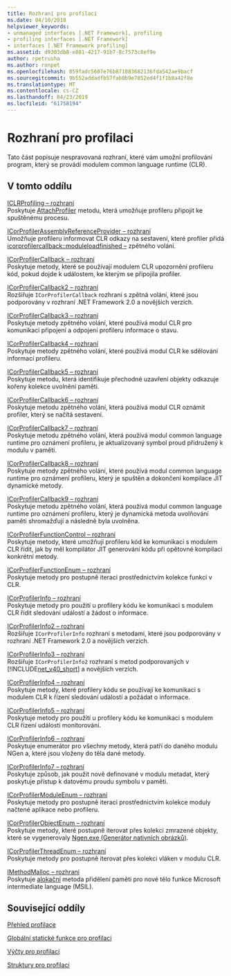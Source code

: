 ```yaml
---
title: Rozhraní pro profilaci
ms.date: 04/10/2018
helpviewer_keywords:
- unmanaged interfaces [.NET Framework], profiling
- profiling interfaces [.NET Framework]
- interfaces [.NET Framework profiling]
ms.assetid: d9303db8-e881-4217-91b7-8c7573c8ef9e
author: rpetrusha
ms.author: ronpet
ms.openlocfilehash: 059fadc5607e76b871083682136fda542ae9bacf
ms.sourcegitcommit: 9b552addadfb57fab0b9e7852ed4f1f1b8a42f8e
ms.translationtype: MT
ms.contentlocale: cs-CZ
ms.lasthandoff: 04/23/2019
ms.locfileid: "61758194"
---
```

# <a name="profiling-interfaces"></a>Rozhraní pro profilaci
Tato část popisuje nespravovaná rozhraní, které vám umožní profilování program, který se provádí modulem common language runtime (CLR).  
  
## <a name="in-this-section"></a>V tomto oddílu  
 [ICLRProfiling – rozhraní](../../../../docs/framework/unmanaged-api/profiling/iclrprofiling-interface.md)  
 Poskytuje [AttachProfiler](../../../../docs/framework/unmanaged-api/profiling/iclrprofiling-attachprofiler-method.md) metodu, která umožňuje profileru připojit ke spuštěnému procesu.  
  
 [ICorProfilerAssemblyReferenceProvider – rozhraní](../../../../docs/framework/unmanaged-api/profiling/icorprofilerassemblyreferenceprovider-interface.md)  
 Umožňuje profileru informovat CLR odkazy na sestavení, které profiler přidá [icorprofilercallback::moduleloadfinished –](../../../../docs/framework/unmanaged-api/profiling/icorprofilercallback-moduleloadfinished-method.md) zpětného volání.  
  
 [ICorProfilerCallback – rozhraní](../../../../docs/framework/unmanaged-api/profiling/icorprofilercallback-interface.md)  
 Poskytuje metody, které se používají modulem CLR upozornění profileru kód, pokud dojde k událostem, ke kterým se připojila profiler.  
  
 [ICorProfilerCallback2 – rozhraní](../../../../docs/framework/unmanaged-api/profiling/icorprofilercallback2-interface.md)  
 Rozšiřuje `ICorProfilerCallback` rozhraní s zpětná volání, které jsou podporovány v rozhraní .NET Framework 2.0 a novějších verzích.  
  
 [ICorProfilerCallback3 – rozhraní](../../../../docs/framework/unmanaged-api/profiling/icorprofilercallback3-interface.md)  
 Poskytuje metody zpětného volání, které používá modul CLR pro komunikaci připojení a odpojení profileru informace o stavu.  
  
 [ICorProfilerCallback4 – rozhraní](../../../../docs/framework/unmanaged-api/profiling/icorprofilercallback4-interface.md)  
 Poskytuje metody zpětného volání, které používá modul CLR ke sdělování informací profileru.  
  
 [ICorProfilerCallback5 – rozhraní](../../../../docs/framework/unmanaged-api/profiling/icorprofilercallback5-interface.md)  
 Poskytuje metodu, která identifikuje přechodné uzavření objekty odkazuje kořeny kolekce uvolnění paměti.  
  
 [ICorProfilerCallback6 – rozhraní](../../../../docs/framework/unmanaged-api/profiling/icorprofilercallback6-interface.md)  
 Poskytuje metodu zpětného volání, která používá modul CLR oznámit profiler, který se načítá sestavení.  
  
 [ICorProfilerCallback7 – rozhraní](../../../../docs/framework/unmanaged-api/profiling/icorprofilercallback7-interface.md)  
 Poskytuje metodu zpětného volání, která používá modul common language runtime pro oznámení profileru, je aktualizovaný symbol proud přidružený k modulu v paměti.  

[ICorProfilerCallback8 – rozhraní](../../../../docs/framework/unmanaged-api/profiling/icorprofilercallback8-interface.md)  
Poskytuje metody zpětného volání, které používá modul common language runtime pro oznámení profileru, který je spuštěn a dokončení kompilace JIT dynamické metody.

[ICorProfilerCallback9 – rozhraní](../../../../docs/framework/unmanaged-api/profiling/icorprofilercallback9-interface.md)  
Poskytuje metodu zpětného volání, která používá modul common language runtime pro oznámení profileru, který je dynamická metoda uvolňování paměti shromažďují a následně byla uvolněna.

 [ICorProfilerFunctionControl – rozhraní](../../../../docs/framework/unmanaged-api/profiling/icorprofilerfunctioncontrol-interface.md)  
 Poskytuje metody, které umožňují profileru kód ke komunikaci s modulem CLR řídit, jak by měl kompilátor JIT generování kódu při opětovné kompilaci konkrétní metody.  
  
 [ICorProfilerFunctionEnum – rozhraní](../../../../docs/framework/unmanaged-api/profiling/icorprofilerfunctionenum-interface.md)  
 Poskytuje metody pro postupně iteraci prostřednictvím kolekce funkcí v CLR.  
  
 [ICorProfilerInfo – rozhraní](../../../../docs/framework/unmanaged-api/profiling/icorprofilerinfo-interface.md)  
 Poskytuje metody pro použití u profilery kódu ke komunikaci s modulem CLR řídit sledování událostí a žádost o informace.  
  
 [ICorProfilerInfo2 – rozhraní](../../../../docs/framework/unmanaged-api/profiling/icorprofilerinfo2-interface.md)  
 Rozšiřuje `ICorProfilerInfo` rozhraní s metodami, které jsou podporovány v rozhraní .NET Framework 2.0 a novějších verzích.  
  
 [ICorProfilerInfo3 – rozhraní](../../../../docs/framework/unmanaged-api/profiling/icorprofilerinfo3-interface.md)  
 Rozšiřuje `ICorProfilerInfo2` rozhraní s metod podporovaných v [!INCLUDE[net_v40_short](../../../../includes/net-v40-short-md.md)] a novějších verzích.  
  
 [ICorProfilerInfo4 – rozhraní](../../../../docs/framework/unmanaged-api/profiling/icorprofilerinfo4-interface.md)  
 Poskytuje metody, které profilery kódu se používají ke komunikaci s modulem CLR k řízení sledování událostí a požádat o informace.  
  
 [ICorProfilerInfo5 – rozhraní](../../../../docs/framework/unmanaged-api/profiling/icorprofilerinfo5-interface.md)  
 Poskytuje metody pro použití u profilery kódu ke komunikaci s modulem CLR řízení události monitorování.  
  
 [ICorProfilerInfo6 – rozhraní](../../../../docs/framework/unmanaged-api/profiling/icorprofilerinfo6-interface.md)  
 Poskytuje enumerátor pro všechny metody, která patří do daného modulu NGen a, které jsou vloženy do těla dané metody.  
  
 [ICorProfilerInfo7 – rozhraní](../../../../docs/framework/unmanaged-api/profiling/icorprofilerinfo7-interface.md)  
 Poskytuje způsob, jak použít nově definované v modulu metadat, který poskytuje přístup k datovému proudu symbolu v paměti.  
  
 [ICorProfilerModuleEnum – rozhraní](../../../../docs/framework/unmanaged-api/profiling/icorprofilermoduleenum-interface.md)  
 Poskytuje metody pro postupně iteraci prostřednictvím kolekce moduly načtené aplikace nebo profileru.  
  
 [ICorProfilerObjectEnum – rozhraní](../../../../docs/framework/unmanaged-api/profiling/icorprofilerobjectenum-interface.md)  
 Poskytuje metody, které postupně iterovat přes kolekci zmrazené objekty, které se vygenerovaly [Ngen.exe (Generátor nativních obrázků)](../../../../docs/framework/tools/ngen-exe-native-image-generator.md).  
  
 [ICorProfilerThreadEnum – rozhraní](../../../../docs/framework/unmanaged-api/profiling/icorprofilerthreadenum-interface.md)  
 Poskytuje metody pro postupně iterovat přes kolekci vláken v modulu CLR.  
  
 [IMethodMalloc – rozhraní](../../../../docs/framework/unmanaged-api/profiling/imethodmalloc-interface.md)  
 Poskytuje [alokační](../../../../docs/framework/unmanaged-api/profiling/imethodmalloc-alloc-method.md) metoda přidělení paměti pro nové tělo funkce Microsoft intermediate language (MSIL).  
  
## <a name="related-sections"></a>Související oddíly  
 [Přehled profilace](../../../../docs/framework/unmanaged-api/profiling/profiling-overview.md)  
  
 [Globální statické funkce pro profilaci](../../../../docs/framework/unmanaged-api/profiling/profiling-global-static-functions.md)  
  
 [Výčty pro profilaci](../../../../docs/framework/unmanaged-api/profiling/profiling-enumerations.md)  
  
 [Struktury pro profilaci](../../../../docs/framework/unmanaged-api/profiling/profiling-structures.md)
